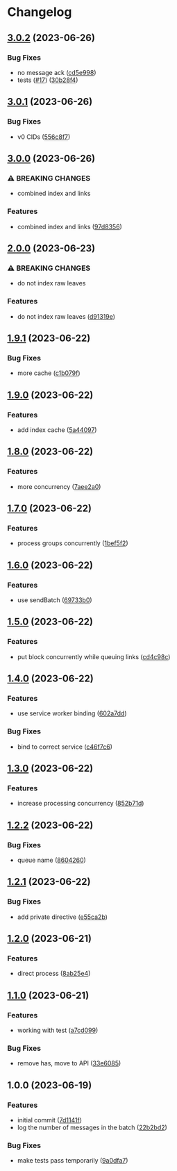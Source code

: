 # Changelog

## [3.0.2](https://github.com/web3-storage/gendex-consumer/compare/v3.0.1...v3.0.2) (2023-06-26)


### Bug Fixes

* no message ack ([cd5e998](https://github.com/web3-storage/gendex-consumer/commit/cd5e9983f44d416d4a4ceeaa22ad5d4dca88addd))
* tests ([#17](https://github.com/web3-storage/gendex-consumer/issues/17)) ([30b28f4](https://github.com/web3-storage/gendex-consumer/commit/30b28f4c0a90547c07c7dfdc6571d52b287669f8))

## [3.0.1](https://github.com/web3-storage/gendex-consumer/compare/v3.0.0...v3.0.1) (2023-06-26)


### Bug Fixes

* v0 CIDs ([556c8f7](https://github.com/web3-storage/gendex-consumer/commit/556c8f7882c1d84f724abcaba0239c24fa0e2d89))

## [3.0.0](https://github.com/web3-storage/gendex-consumer/compare/v2.0.0...v3.0.0) (2023-06-26)


### ⚠ BREAKING CHANGES

* combined index and links

### Features

* combined index and links ([97d8356](https://github.com/web3-storage/gendex-consumer/commit/97d8356fee958e81c756addf9478dd6f03cfa7bb))

## [2.0.0](https://github.com/web3-storage/gendex-consumer/compare/v1.9.1...v2.0.0) (2023-06-23)


### ⚠ BREAKING CHANGES

* do not index raw leaves

### Features

* do not index raw leaves ([d91319e](https://github.com/web3-storage/gendex-consumer/commit/d91319ebc2b8a8705d62bb56fcb111dac4fbe986))

## [1.9.1](https://github.com/web3-storage/gendex-consumer/compare/v1.9.0...v1.9.1) (2023-06-22)


### Bug Fixes

* more cache ([c1b079f](https://github.com/web3-storage/gendex-consumer/commit/c1b079f4a9ab327017d15c08d143d9e41c717f83))

## [1.9.0](https://github.com/web3-storage/gendex-consumer/compare/v1.8.0...v1.9.0) (2023-06-22)


### Features

* add index cache ([5a44097](https://github.com/web3-storage/gendex-consumer/commit/5a44097d742d636550b07a03d72fc26a4f3abe11))

## [1.8.0](https://github.com/web3-storage/gendex-consumer/compare/v1.7.0...v1.8.0) (2023-06-22)


### Features

* more concurrency ([7aee2a0](https://github.com/web3-storage/gendex-consumer/commit/7aee2a04ab4c001fcfb33f34086c3096a727be69))

## [1.7.0](https://github.com/web3-storage/gendex-consumer/compare/v1.6.0...v1.7.0) (2023-06-22)


### Features

* process groups concurrently ([1bef5f2](https://github.com/web3-storage/gendex-consumer/commit/1bef5f2cbcf16c89c79225d7bb509eda19c53059))

## [1.6.0](https://github.com/web3-storage/gendex-consumer/compare/v1.5.0...v1.6.0) (2023-06-22)


### Features

* use sendBatch ([69733b0](https://github.com/web3-storage/gendex-consumer/commit/69733b080a0035995223a7b6c04ce2d327b0c634))

## [1.5.0](https://github.com/web3-storage/gendex-consumer/compare/v1.4.0...v1.5.0) (2023-06-22)


### Features

* put block concurrently while queuing links ([cd4c98c](https://github.com/web3-storage/gendex-consumer/commit/cd4c98c6c97ff8451c88d3ad6112351595f94fee))

## [1.4.0](https://github.com/web3-storage/gendex-consumer/compare/v1.3.0...v1.4.0) (2023-06-22)


### Features

* use service worker binding ([602a7dd](https://github.com/web3-storage/gendex-consumer/commit/602a7dd962eccb7793b8f9a71564d63793e40e91))


### Bug Fixes

* bind to correct service ([c46f7c6](https://github.com/web3-storage/gendex-consumer/commit/c46f7c66d34ef61746af65fafdf29259f69cc080))

## [1.3.0](https://github.com/web3-storage/gendex-consumer/compare/v1.2.2...v1.3.0) (2023-06-22)


### Features

* increase processing concurrency ([852b71d](https://github.com/web3-storage/gendex-consumer/commit/852b71d73444ac9f696e164bc83ce8d66556f1c5))

## [1.2.2](https://github.com/web3-storage/gendex-consumer/compare/v1.2.1...v1.2.2) (2023-06-22)


### Bug Fixes

* queue name ([8604260](https://github.com/web3-storage/gendex-consumer/commit/8604260609d3f1a4aeaa4364774030d558697c0d))

## [1.2.1](https://github.com/web3-storage/gendex-consumer/compare/v1.2.0...v1.2.1) (2023-06-22)


### Bug Fixes

* add private directive ([e55ca2b](https://github.com/web3-storage/gendex-consumer/commit/e55ca2b325fb04f7b14ef1096e4929aff40c81d2))

## [1.2.0](https://github.com/web3-storage/gendex-consumer/compare/v1.1.0...v1.2.0) (2023-06-21)


### Features

* direct process ([8ab25e4](https://github.com/web3-storage/gendex-consumer/commit/8ab25e4ab9b2892e348baedb189d3616c6f274f0))

## [1.1.0](https://github.com/web3-storage/gendex-consumer/compare/v1.0.0...v1.1.0) (2023-06-21)


### Features

* working with test ([a7cd099](https://github.com/web3-storage/gendex-consumer/commit/a7cd099acd1b52b2d5a22761f166cb05abc96673))


### Bug Fixes

* remove has, move to API ([33e6085](https://github.com/web3-storage/gendex-consumer/commit/33e60851f756062f69d1a5daec0dfac833276823))

## 1.0.0 (2023-06-19)


### Features

* initial commit ([7d1141f](https://github.com/web3-storage/gendex-consumer/commit/7d1141f058be15d342e36a34640c6389acd3c826))
* log the number of messages in the batch ([22b2bd2](https://github.com/web3-storage/gendex-consumer/commit/22b2bd2d49e687ff58dc54ba1bffff4e7aa062c6))


### Bug Fixes

* make tests pass temporarily ([9a0dfa7](https://github.com/web3-storage/gendex-consumer/commit/9a0dfa713827057857dc44e2a3cf7c245c42510c))
